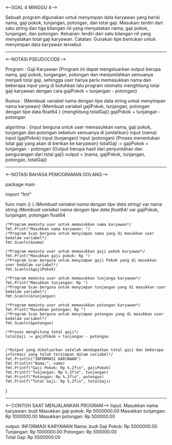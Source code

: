 <--SOAL 4 MINGGU 4-->

Sebuah program digunakan untuk menyimpan data karyawan yang berisi nama, gaji pokok, tunjangan, potongan, dan total gaji.
Masukan: terdiri dari satu string dan tiga bilangan riil yang menyatakan nama, gaji pokok, tunjangan, dan potongan.
Keluaran: terdiri dari satu bilangan riil yang menyatakan total gaji karyawan.
Catatan: Gunakan tipe bentukan untuk menyimpan data karyawan tersebut.
______________________________________________________________________________________________________________________________
<--NOTASI PSEUDOCODE-->

Program : Gaji Karyawan
{Program ini dapat mengeluarkan output berupa nama, gaji pokok, tungangan, potongan dan menjumlahkan semuanya menjadi total gaji, sehingga user hanya perlu memasukkan nama dan beberapa input yang di butuhkan lalu program otomatis menghitung total gaji karyawan dengan cara gajiPokok + tunjangan - potongan}

Rumus :
{Membuat variabel nama dengan tipe data string untuk menyimpan nama karyawan}
{Membuat variabel gajiPokok, tunjangan, potongan  dengan tipe data float64 }
{menghitung totalGaji}
gajiPokok + tunjangan - potongan

algoritma :
{input berguna untuk user memasukkan nama, gaji pokok, tunjangan dan potongan sebelum semuanya di jumlahkan}
input (nama)
input (gajiPokok)
input (tunjangan)
input (potongan)
{Proses menentukan total gaji yang akan di berikan ke karyawan}
totalGaji := gajiPokok + tunjangan - potongan
{Output berupa hasil dari penjumlahan dan pengurangan dari total gaji}
output = (nama, gajiPokok, tunjangan, potongan, totalGaji) 


________________________________________________________________________________________________________________________________
<--NOTASI BAHASA PEMOGRAMAN GOLANG-->

package main

import "fmt"


func main () {
    /*Membuat variabel nama dengan tipe data string*/
    var nama string
    /*Membuat variabel nama dengan tipe data float64*/
	var gajiPokok, tunjangan, potongan  float64

    /*Program meminta user untuk memasukkan nama karyawan*/
    fmt.Print("Masukkan nama karyawan: ")
    /*Program Scan berguna untuk menyimpan nama yang di masukkan user kedalam variabel*/
    fmt.Scanln(&nama)

    /*Program meminta user untuk memasukkan gaji pokok karyawan*/
    fmt.Print("Masukkan gaji pokok: Rp ")
    /*Program Scan berguna untuk menyimpan gaji Pokok yang di masukkan user kedalam variabel*/
    fmt.Scanln(&gajiPokok)

    /*Program meminta user untuk memasukkan tunjanga karyawan*/
    fmt.Print("Masukkan tunjangan: Rp ")
    /*Program Scan berguna untuk menyimpan tunjangan yang di masukkan user kedalam variabel*/
    fmt.Scanln(&tunjangan)

    /*Program meminta user untuk memasukkan potongan karyawan*/
    fmt.Print("Masukkan potongan: Rp ")
    /*Program Scan berguna untuk menyimpan potongan yang di masukkan user kedalam variabel*/
    fmt.Scanln(&potongan)

    /*Proses menghitung total gaji*/
    totalGaji := gajiPokok + tunjangan - potongan


    /*Output yang dikeluarkan setelah mendapatkan total gaji dan beberapa informasi yang telah tersimpan dalam variabel*/
    fmt.Println("INFORMASI KARYAWAN")
    fmt.Println("Nama:", nama)
    fmt.Printf("Gaji Pokok: Rp %.2f\n", gajiPokok)
    fmt.Printf("Tunjangan: Rp %.2f\n", tunjangan)
    fmt.Printf("Potongan: Rp %.2f\n", potongan)
    fmt.Printf("Total Gaji: Rp %.2f\n", totalGaji)
}

_____________________________________________________________________________________________________________________________________________
<--CONTOH SAAT MENJALANKAN PROGRAM-->
Input: 
Masukkan nama karyawan: budi
Masukkan gaji pokok: Rp 5000000.00
Masukkan tunjangan: Rp 1000000.00
Masukkan potongan: Rp 500000.00

output:
INFORMASI KARYAWAN
Nama: budi
Gaji Pokok: Rp 5000000.00
Tunjangan: Rp 1000000.00 
Potongan: Rp 500000.00   
Total Gaji: Rp 5500000.00
